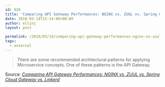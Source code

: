 ```yaml
---
id: 626
title: 'Comparing API Gateway Performances: NGINX vs. ZUUL vs. Spring Cloud Gateway vs. Linkerd'
date: 2018-03-14T15:14:09+00:00
author: ellinj
layout: post

permalink: /2018/03/14/comparing-api-gateway-performances-nginx-vs-zuul-vs-spring-cloud-gateway-vs-linkerd/
tags:
  - external
---
```

> There are some recommended architectural patterns for applying Microservice concepts. One of these patterns is the API Gateway.

Source: _[Comparing API Gateway Performances: NGINX vs. ZUUL vs. Spring Cloud Gateway vs. Linkerd](https://engineering.opsgenie.com/comparing-api-gateway-performances-nginx-vs-zuul-vs-spring-cloud-gateway-vs-linkerd-b2cc59c65369)_